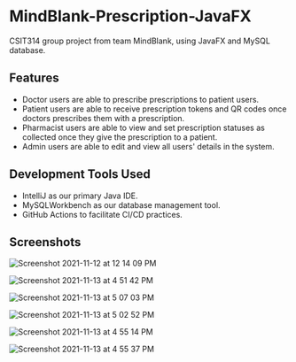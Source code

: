 # MindBlank-Prescription-JavaFX
CSIT314 group project from team MindBlank, using JavaFX and MySQL database.

## Features
- Doctor users are able to prescribe prescriptions to patient users.
- Patient users are able to receive prescription tokens and QR codes once doctors prescribes them with a prescription.
- Pharmacist users are able to view and set prescription statuses as collected once they give the prescription to a patient.
- Admin users are able to edit and view all users' details in the system.

## Development Tools Used
- IntelliJ as our primary Java IDE.
- MySQLWorkbench as our database management tool.
- GitHub Actions to facilitate CI/CD practices.

## Screenshots
![Screenshot 2021-11-12 at 12 14 09 PM](https://user-images.githubusercontent.com/49318134/141612848-0c4819f2-3f58-4d23-9104-2e9d2c1531bb.png)

![Screenshot 2021-11-13 at 4 51 42 PM](https://user-images.githubusercontent.com/49318134/141612894-a3975ed5-a6ee-411a-9a3f-5baa468ee926.png)

![Screenshot 2021-11-13 at 5 07 03 PM](https://user-images.githubusercontent.com/49318134/141613007-62e98258-2c80-4960-9327-72d7a3081347.png)

![Screenshot 2021-11-13 at 5 02 52 PM](https://user-images.githubusercontent.com/49318134/141612897-11d0c5ab-0d02-4526-9d19-1b728e4a8d4f.png)

![Screenshot 2021-11-13 at 4 55 14 PM](https://user-images.githubusercontent.com/49318134/141612908-231575b0-4d8d-4d8b-bbfe-7ac98e364050.png)

![Screenshot 2021-11-13 at 4 55 37 PM](https://user-images.githubusercontent.com/49318134/141612917-5c2fabff-ce62-4024-ac3a-5f9c0688d78d.png)
